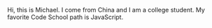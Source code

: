 Hi, this is Michael. I come from China and I am a college student.
My favorite Code School path is JavaScript.
